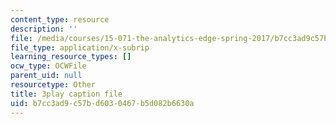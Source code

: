```yaml
---
content_type: resource
description: ''
file: /media/courses/15-071-the-analytics-edge-spring-2017/b7cc3ad9c57bd6030467b5d082b6630a_VDtL2g9Viik.srt
file_type: application/x-subrip
learning_resource_types: []
ocw_type: OCWFile
parent_uid: null
resourcetype: Other
title: 3play caption file
uid: b7cc3ad9-c57b-d603-0467-b5d082b6630a
---
```

